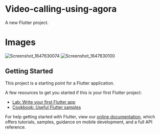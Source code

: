 # Video-calling-using-agora
A new Flutter project.

# Images
![Screenshot_1647630074](https://user-images.githubusercontent.com/57686423/159068653-09296ded-f178-4e91-a107-7cea7e35c6dc.png)
![Screenshot_1647630100](https://user-images.githubusercontent.com/57686423/159068663-e7eb45c2-8def-4d16-97e1-5ee643178ba3.png)


## Getting Started

This project is a starting point for a Flutter application.

A few resources to get you started if this is your first Flutter project:

- [Lab: Write your first Flutter app](https://flutter.dev/docs/get-started/codelab)
- [Cookbook: Useful Flutter samples](https://flutter.dev/docs/cookbook)

For help getting started with Flutter, view our
[online documentation](https://flutter.dev/docs), which offers tutorials,
samples, guidance on mobile development, and a full API reference.
